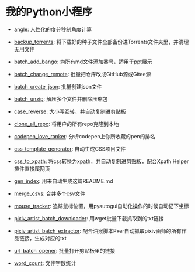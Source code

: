 # 我的Python小程序

- [angle](angle.py): 人性化的度分秒制角度计算

- [backup_torrents](backup_torrents.py): 将下载好的种子文件全部备份进Torrents文件夹里，并清理无用文件

- [batch_add_bango](batch_add_bango.py): 为所有md文件添加番号，适用于ppt展示

- [batch_change_remote](batch_change_remote.py): 批量把仓库改成GitHub源或Gitee源

- [batch_create_json](batch_create_json.py): 批量创建json文件

- [batch_unzip](batch_unzip.py): 解压多个文件并删除压缩包

- [case_reverse](case_reverse.py): 大小写互转，并自动复制进剪贴板

- [clone_all_repo](clone_all_repo.py): 将用户的所有repo克隆到本地

- [codepen_love_ranker](codepen_love_ranker.py): 分析codepen上你所收藏的pen的排名

- [css_template_generator](css_template_generator.py): 自动生成CSS项目文件

- [css_to_xpath](css_to_xpath.py): 将css转换为xpath，并自动复制进剪贴板，配合Xpath Helper插件直接爬网页

- [gen_index](gen_index.py): 用来自动生成这篇README.md

- [merge_csvs](merge_csvs.py): 合并多个csv文件

- [mouse_tracker](mouse_tracker.py): 追踪鼠标位置，用pyautogui自动化操作的时候自动记下坐标

- [pixiv_artist_batch_downloader](pixiv_artist_batch_downloader.py): 用wget批量下载抓取到的txt链接

- [pixiv_artist_batch_extractor](pixiv_artist_batch_extractor.py): 配合油猴脚本Pxer自动抓取pixiv画师的所有作品链接，生成对应的txt

- [url_batch_opener](url_batch_opener.py): 批量打开剪贴板里的链接

- [word_count](word_count.py): 文件字数统计
